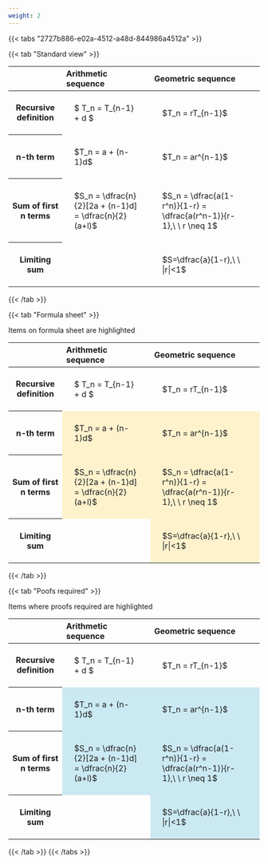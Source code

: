 ```yaml
---
weight: 2
---
```


{{< tabs "2727b886-e02a-4512-a48d-844986a4512a" >}}

{{< tab "Standard view" >}}

<style type="text/css">
#T_8928f th.col_heading {
  text-align: left;
  font-size: 1em;
}
#T_8928f td {
  text-align: left;
  font-size: 1em;
  padding: 1.5em;
}
</style>
<table id="T_8928f">
  <thead>
    <tr>
      <th class="blank level0" >&nbsp;</th>
      <th id="T_8928f_level0_col0" class="col_heading level0 col0" >Arithmetic sequence</th>
      <th id="T_8928f_level0_col1" class="col_heading level0 col1" >Geometric sequence</th>
    </tr>
  </thead>
  <tbody>
    <tr>
      <th id="T_8928f_level0_row0" class="row_heading level0 row0" >Recursive definition</th>
      <td id="T_8928f_row0_col0" class="data row0 col0" >$ T_n = T_{n-1} + d $</td>
      <td id="T_8928f_row0_col1" class="data row0 col1" >$T_n = rT_{n-1}$</td>
    </tr>
    <tr>
      <th id="T_8928f_level0_row1" class="row_heading level0 row1" >n-th term</th>
      <td id="T_8928f_row1_col0" class="data row1 col0" >$T_n = a + (n-1)d$</td>
      <td id="T_8928f_row1_col1" class="data row1 col1" >$T_n = ar^{n-1}$</td>
    </tr>
    <tr>
      <th id="T_8928f_level0_row2" class="row_heading level0 row2" >Sum of first n terms</th>
      <td id="T_8928f_row2_col0" class="data row2 col0" >$S_n = \dfrac{n}{2}[2a + (n-1)d] = \dfrac{n}{2}(a+l)$</td>
      <td id="T_8928f_row2_col1" class="data row2 col1" >$S_n = \dfrac{a(1-r^n)}{1-r} = \dfrac{a(r^n-1)}{r-1},\ \  r \neq 1$</td>
    </tr>
    <tr>
      <th id="T_8928f_level0_row3" class="row_heading level0 row3" >Limiting sum</th>
      <td id="T_8928f_row3_col0" class="data row3 col0" ></td>
      <td id="T_8928f_row3_col1" class="data row3 col1" >$S=\dfrac{a}{1-r},\ \ |r|<1$</td>
    </tr>
  </tbody>
</table>
{{< /tab >}}

{{< tab "Formula sheet" >}}

Items on formula sheet are highlighted 
<br>
<style type="text/css">
#T_50857 th.col_heading {
  text-align: left;
  font-size: 1em;
}
#T_50857 td {
  text-align: left;
  font-size: 1em;
  padding: 1.5em;
}
#T_50857_row0_col0, #T_50857_row0_col1, #T_50857_row3_col0 {
  background-color: rgba(0,0,0,0);
}
#T_50857_row1_col0, #T_50857_row1_col1, #T_50857_row2_col0, #T_50857_row2_col1, #T_50857_row3_col1 {
  background-color: rgba(255,194,10, 0.2);
}
</style>
<table id="T_50857">
  <thead>
    <tr>
      <th class="blank level0" >&nbsp;</th>
      <th id="T_50857_level0_col0" class="col_heading level0 col0" >Arithmetic sequence</th>
      <th id="T_50857_level0_col1" class="col_heading level0 col1" >Geometric sequence</th>
    </tr>
  </thead>
  <tbody>
    <tr>
      <th id="T_50857_level0_row0" class="row_heading level0 row0" >Recursive definition</th>
      <td id="T_50857_row0_col0" class="data row0 col0" >$ T_n = T_{n-1} + d $</td>
      <td id="T_50857_row0_col1" class="data row0 col1" >$T_n = rT_{n-1}$</td>
    </tr>
    <tr>
      <th id="T_50857_level0_row1" class="row_heading level0 row1" >n-th term</th>
      <td id="T_50857_row1_col0" class="data row1 col0" >$T_n = a + (n-1)d$</td>
      <td id="T_50857_row1_col1" class="data row1 col1" >$T_n = ar^{n-1}$</td>
    </tr>
    <tr>
      <th id="T_50857_level0_row2" class="row_heading level0 row2" >Sum of first n terms</th>
      <td id="T_50857_row2_col0" class="data row2 col0" >$S_n = \dfrac{n}{2}[2a + (n-1)d] = \dfrac{n}{2}(a+l)$</td>
      <td id="T_50857_row2_col1" class="data row2 col1" >$S_n = \dfrac{a(1-r^n)}{1-r} = \dfrac{a(r^n-1)}{r-1},\ \  r \neq 1$</td>
    </tr>
    <tr>
      <th id="T_50857_level0_row3" class="row_heading level0 row3" >Limiting sum</th>
      <td id="T_50857_row3_col0" class="data row3 col0" ></td>
      <td id="T_50857_row3_col1" class="data row3 col1" >$S=\dfrac{a}{1-r},\ \ |r|<1$</td>
    </tr>
  </tbody>
</table>
{{< /tab >}}

{{< tab "Poofs required" >}}

Items where proofs required are highlighted 
<br>
<style type="text/css">
#T_7b01f th.col_heading {
  text-align: left;
  font-size: 1em;
}
#T_7b01f td {
  text-align: left;
  font-size: 1em;
  padding: 1.5em;
}
#T_7b01f_row0_col0, #T_7b01f_row0_col1, #T_7b01f_row3_col0 {
  background-color: rgba(0,0,0,0);
}
#T_7b01f_row1_col0, #T_7b01f_row1_col1, #T_7b01f_row2_col0, #T_7b01f_row2_col1, #T_7b01f_row3_col1 {
  background-color: rgba(0,150,200, 0.2);
}
</style>
<table id="T_7b01f">
  <thead>
    <tr>
      <th class="blank level0" >&nbsp;</th>
      <th id="T_7b01f_level0_col0" class="col_heading level0 col0" >Arithmetic sequence</th>
      <th id="T_7b01f_level0_col1" class="col_heading level0 col1" >Geometric sequence</th>
    </tr>
  </thead>
  <tbody>
    <tr>
      <th id="T_7b01f_level0_row0" class="row_heading level0 row0" >Recursive definition</th>
      <td id="T_7b01f_row0_col0" class="data row0 col0" >$ T_n = T_{n-1} + d $</td>
      <td id="T_7b01f_row0_col1" class="data row0 col1" >$T_n = rT_{n-1}$</td>
    </tr>
    <tr>
      <th id="T_7b01f_level0_row1" class="row_heading level0 row1" >n-th term</th>
      <td id="T_7b01f_row1_col0" class="data row1 col0" >$T_n = a + (n-1)d$</td>
      <td id="T_7b01f_row1_col1" class="data row1 col1" >$T_n = ar^{n-1}$</td>
    </tr>
    <tr>
      <th id="T_7b01f_level0_row2" class="row_heading level0 row2" >Sum of first n terms</th>
      <td id="T_7b01f_row2_col0" class="data row2 col0" >$S_n = \dfrac{n}{2}[2a + (n-1)d] = \dfrac{n}{2}(a+l)$</td>
      <td id="T_7b01f_row2_col1" class="data row2 col1" >$S_n = \dfrac{a(1-r^n)}{1-r} = \dfrac{a(r^n-1)}{r-1},\ \  r \neq 1$</td>
    </tr>
    <tr>
      <th id="T_7b01f_level0_row3" class="row_heading level0 row3" >Limiting sum</th>
      <td id="T_7b01f_row3_col0" class="data row3 col0" ></td>
      <td id="T_7b01f_row3_col1" class="data row3 col1" >$S=\dfrac{a}{1-r},\ \ |r|<1$</td>
    </tr>
  </tbody>
</table>
{{< /tab >}}
{{< /tabs >}}
